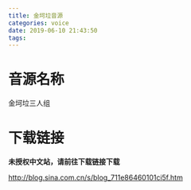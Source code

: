 ```yaml
---
title: 金坷垃音源
categories: voice
date: 2019-06-10 21:43:50
tags:
---
```


# 音源名称

金坷垃三人组

# 下载链接

**未授权中文站，请前往下载链接下载**

http://blog.sina.com.cn/s/blog_711e86460101ci5f.htm